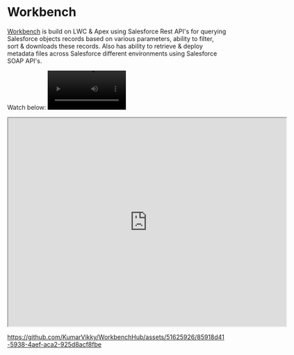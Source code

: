 # Workbench

[Workbench](https://salesarena-dev-ed.my.site.com/Workbench/s/) is build on LWC & Apex using Salesforce Rest API's for querying Salesforce objects records based on various parameters, ability to filter, sort & downloads these records. Also has ability to retrieve & deploy metadata files across Salesforce different environments using Salesforce SOAP API's.

Watch below:
<video src='https://drive.google.com/file/d/1v4wCt24SJ5lPEua5RE_0jhPTsRRuIH7N/preview' width=180/>
pp
<iframe src="https://drive.google.com/file/d/1v4wCt24SJ5lPEua5RE_0jhPTsRRuIH7N/preview" width="640" height="480" allow="autoplay"></iframe>


https://github.com/KumarVikky/WorkbenchHub/assets/51625926/85918d41-5938-4aef-aca2-925d8acf8fbe

